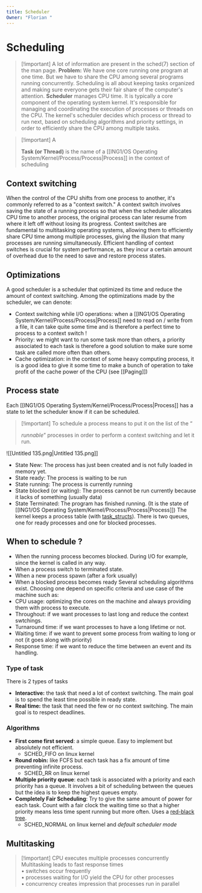 ```yaml
---
title: Scheduler
Owner: "Florian "
---
```

# Scheduling

> [!important] A lot of information are present in the sched(7) section of the man page.
**Problem:** We have one core running one program at one time. But we have to share the CPU among several programs running concurrently.
Scheduling is all about keeping tasks organized and making sure everyone gets their fair share of the computer's attention.
**Scheduler** manages CPU time. It is typically a core component of the operating system kernel. It's responsible for managing and coordinating the execution of processes or threads on the CPU. The kernel's scheduler decides which process or thread to run next, based on scheduling algorithms and priority settings, in order to efficiently share the CPU among multiple tasks.

> [!important] A
> 
> **Task (or Thread)** is the name of a [[ING1/OS Operating System/Kernel/Process/Process|Process]] in the context of scheduling
## Context switching
When the control of the CPU shifts from one process to another, it's commonly referred to as a "context switch."
A context switch involves saving the state of a running process so that when the scheduler allocates CPU time to another process, the original process can later resume from where it left off without losing its progress.
Context switches are fundamental to multitasking operating systems, allowing them to efficiently share CPU time among multiple processes, giving the illusion that many processes are running simultaneously. Efficient handling of context switches is crucial for system performance, as they incur a certain amount of overhead due to the need to save and restore process states.
## Optimizations
A good scheduler is a scheduler that optimized its time and reduce the amount of context switching. Among the optimizations made by the scheduler, we can denote:
- Context switching while I/O operations: when a [[ING1/OS Operating System/Kernel/Process/Process|Process]] need to read on / write from a file, it can take quite some time and is therefore a perfect time to process to a context switch !
- Priority: we might want to run some task more than others, a priority associated to each task is therefore a good solution to make sure some task are called more often than others.
- Cache optimization: in the context of some heavy computing process, it is a good idea to give it some time to make a bunch of operation to take profit of the cache power of the CPU (see [[Paging]])
## Process state
Each [[ING1/OS Operating System/Kernel/Process/Process|Process]] has a state to let the scheduler know if it can be scheduled.

> [!important] To schedule a process means to put it on the list of the “
> 
> _runnable_” processes in order to perform a context switching and let it run.
  
![[Untitled 135.png|Untitled 135.png]]
- State New: The process has just been created and is not fully loaded in memory yet.
- State ready: The process is waiting to be run
- State running: The process is currently running
- State blocked (or waiting): The process cannot be run currently because it lacks of something (usually data)
- State Terminated: The program has finished running. (It is the state of [[ING1/OS Operating System/Kernel/Process/Process|Process]])
The kernel keeps a process table (with [task_structs](https://stackoverflow.com/questions/56531880/how-does-the-kernel-use-task-struct)). There is two queues, one for ready processes and one for blocked processes.
## When to schedule ?
- When the running process becomes blocked. During I/O for example, since the kernel is called in any way.
- When a process switch to terminated state.
- When a new process spawn (after a fork usually)
- When a blocked process becomes ready
Several scheduling algorithms exist. Choosing one depend on specific criteria and use case of the machine such as:
- CPU usage: optimizing the cores on the machine and always providing them with process to execute.
- Throughout: if we want processes to last long and reduce the context swtchings.
- Turnaround time: if we want processes to have a long lifetime or not.
- Waiting time: if we want to prevent some process from waiting to long or not (it goes along with priority)
- Response time: if we want to reduce the time between an event and its handling.
### Type of task
There is 2 types of tasks
- **Interactive:** the task that need a lot of context switching. The main goal is to spend the least time possible in ready state.
- **Real time:** the task that need the few or no context switching. The main goal is to respect deadlines.
### Algorithms
- **First come first served**: a simple queue. Easy to implement but absolutely not efficient.
    - SCHED_FIFO on linux kernel
- **Round robin:** like FCFS but each task has a fix amount of time preventing infinite process.
    - SCHED_RR on linux kernel
- **Multiple priority queue**: each task is associated with a priority and each priority has a queue. It involves a bit of scheduling between the queues but the idea is to keep the highest queues empty.
- **Completely Fair Scheduling**: Try to give the same amount of power for each task. Count with a fair clock the waiting time so that a higher priority means less time spent running but more often. Uses a [red-black tree](https://en.wikipedia.org/wiki/Red%E2%80%93black_tree).
    - SCHED_NORMAL on linux kernel and _default scheduler mode_
## Multitasking

> [!important] CPU executes multiple processes concurrently
Multitasking leads to fast response times  
• switches occur frequently  
• processes waiting for I/O yield the CPU for other processes  
• concurrency creates impression that processes run in parallel